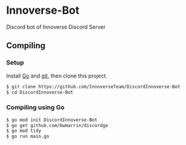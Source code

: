 # Innoverse-Bot
Discord bot of Innoverse Discord Server

## Compiling

### Setup
Install [Go](https://go.dev/doc/install) and [git](https://git-scm.com/downloads), then clone this project.
```bash
$ git clone https://github.com/InnoverseTeam/DiscordInnoverse-Bot
$ cd DiscordInnoverse-Bot
```

### Compiling using Go
```bash
$ go mod init DiscordInnoverse-Bot
$ go get github.com/bwmarrin/discordgo
$ go mod tidy
$ go run main.go
```
